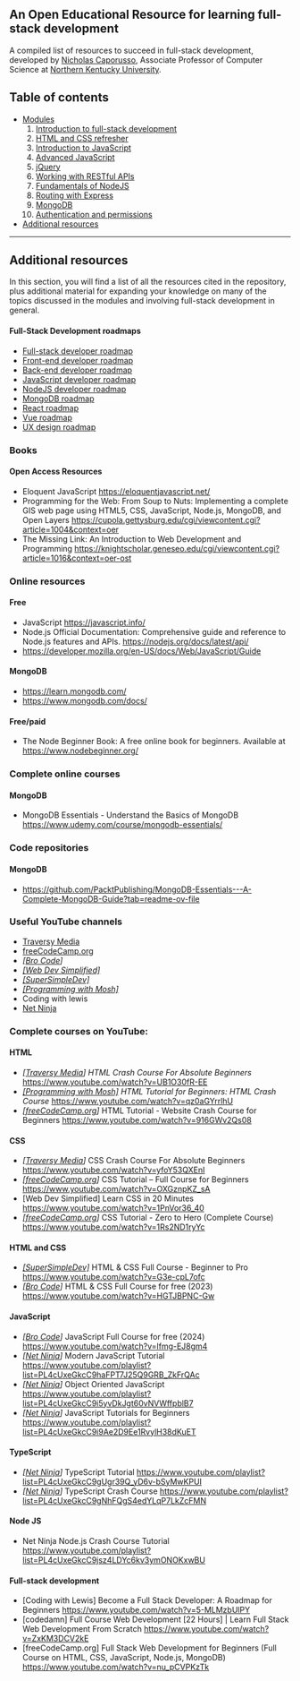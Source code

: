 An Open Educational Resource for learning full-stack development 
-----------------------------------------------------
A compiled list of resources to succeed in full-stack development, developed by [Nicholas Caporusso](https://www.cprnhl.com), Associate Professor of Computer Science at [Northern Kentucky University](https://www.nku.edu/).

## Table of contents
- [Modules](#modules)  
  1. [Introduction to full-stack development](modules/01-introduction-to-full-stack-development.md)  
  2. [HTML and CSS refresher](modules/02-html-and-css-refresher.md)   
  3. [Introduction to JavaScript](modules/03-introduction-to-javascript.md)    
  4. [Advanced JavaScript](modules/04-advanced-javascript.md)    
  5. [jQuery](modules/05-jquery.md)  
  6. [Working with RESTful APIs](modules/06-working-with-restful-apis.md)   
  7. [Fundamentals of NodeJS](modules/07-fundamentals-of-nodejs.md)   
  8. [Routing with Express](modules/08-routing-with-express.md)   
  9. [MongoDB](modules/09-mongodb.md) 
  10. [Authentication and permissions](modules/10-authentication-and-permissions.md)  
- [Additional resources](#additional-resources)

---

## Additional resources
In this section, you will find a list of all the resources cited in the repository, plus additional material for expanding your knowledge on many of the topics discussed in the modules and involving full-stack development in general.


#### Full-Stack Development roadmaps
- [Full-stack developer roadmap](https://roadmap.sh/full-stack 'Full-stack developer roadmap') 
- [Front-end developer roadmap](https://roadmap.sh/frontend 'Front-end developer roadmap') 
- [Back-end developer roadmap](https://roadmap.sh/backend 'Back-end developer roadmap')
- [JavaScript developer roadmap](https://roadmap.sh/javascript 'JavaScript developer roadmap') 
- [NodeJS developer roadmap](https://roadmap.sh/nodejs 'NodeJS developer roadmap')
- [MongoDB roadmap](https://roadmap.sh/mongodb 'MongoDB roadmap')
- [React roadmap](https://roadmap.sh/react 'React roadmap') 
- [Vue roadmap](https://roadmap.sh/vue 'Vue roadmap') 
- [UX design roadmap](https://roadmap.sh/ux-design 'UX design roadmap')

### Books
#### Open Access Resources
- Eloquent JavaScript https://eloquentjavascript.net/
- Programming for the Web: From Soup to Nuts: Implementing a complete GIS web page using HTML5, CSS, JavaScript, Node.js, MongoDB, and Open Layers https://cupola.gettysburg.edu/cgi/viewcontent.cgi?article=1004&context=oer
- The Missing Link: An Introduction to Web Development and Programming https://knightscholar.geneseo.edu/cgi/viewcontent.cgi?article=1016&context=oer-ost

### Online resources
#### Free
- JavaScript https://javascript.info/
- Node.js Official Documentation: Comprehensive guide and reference to Node.js features and APIs. https://nodejs.org/docs/latest/api/
- https://developer.mozilla.org/en-US/docs/Web/JavaScript/Guide

#### MongoDB
- https://learn.mongodb.com/
- https://www.mongodb.com/docs/

#### Free/paid
- The Node Beginner Book: A free online book for beginners. Available at https://www.nodebeginner.org/

### Complete online courses
#### MongoDB
- MongoDB Essentials - Understand the Basics of MongoDB https://www.udemy.com/course/mongodb-essentials/

### Code repositories
#### MongoDB
- https://github.com/PacktPublishing/MongoDB-Essentials---A-Complete-MongoDB-Guide?tab=readme-ov-file


### Useful YouTube channels
- [Traversy Media](https://www.youtube.com/@TraversyMedia 'Traversy Media')
- [freeCodeCamp.org](https://www.youtube.com/c/Freecodecamp 'freeCodeCamp.org')
- *[[Bro Code](https://www.youtube.com/@BroCodez 'Bro Code')]*
- [*[Web Dev Simplified]*](https://www.youtube.com/c/WebDevSimplified 'Web Dev Simplified')
- [*[SuperSimpleDev]*](https://www.youtube.com/@SuperSimpleDev 'SuperSimpleDev')
- [*[Programming with Mosh]*](https://www.youtube.com/c/programmingwithmosh 'Programming with Mosh')
- Coding with lewis
- [Net Ninja](https://www.youtube.com/channel/UCW5YeuERMmlnqo4oq8vwUpg 'Net Ninja')


### Complete courses on YouTube:
#### HTML
- *[[Traversy Media](https://www.youtube.com/@TraversyMedia 'Traversy Media')]* *HTML Crash Course For Absolute Beginners* https://www.youtube.com/watch?v=UB1O30fR-EE 
- [*[Programming with Mosh]*](https://www.youtube.com/c/programmingwithmosh 'Programming with Mosh') *HTML Tutorial for Beginners: HTML Crash Course* https://www.youtube.com/watch?v=qz0aGYrrlhU
- *[[freeCodeCamp.org](https://www.youtube.com/c/Freecodecamp 'freeCodeCamp.org')]* HTML Tutorial - Website Crash Course for Beginners https://www.youtube.com/watch?v=916GWv2Qs08

#### CSS
- *[[Traversy Media](https://www.youtube.com/@TraversyMedia 'Traversy Media')]* CSS Crash Course For Absolute Beginners https://www.youtube.com/watch?v=yfoY53QXEnI
- *[[freeCodeCamp.org](https://www.youtube.com/c/Freecodecamp 'freeCodeCamp.org')]* CSS Tutorial – Full Course for Beginners https://www.youtube.com/watch?v=OXGznpKZ_sA
- [Web Dev Simplified] Learn CSS in 20 Minutes https://www.youtube.com/watch?v=1PnVor36_40
- *[[freeCodeCamp.org](https://www.youtube.com/c/Freecodecamp 'freeCodeCamp.org')]* CSS Tutorial - Zero to Hero (Complete Course) https://www.youtube.com/watch?v=1Rs2ND1ryYc

#### HTML and CSS
- [*[SuperSimpleDev]*](https://www.youtube.com/@SuperSimpleDev 'SuperSimpleDev') HTML & CSS Full Course - Beginner to Pro https://www.youtube.com/watch?v=G3e-cpL7ofc
- *[[Bro Code](https://www.youtube.com/@BroCodez 'Bro Code')]* HTML & CSS Full Course for free  (2023) https://www.youtube.com/watch?v=HGTJBPNC-Gw	

#### JavaScript
- *[[Bro Code](https://www.youtube.com/@BroCodez 'Bro Code')]* JavaScript Full Course for free (2024) https://www.youtube.com/watch?v=lfmg-EJ8gm4
- *[[Net Ninja](https://www.youtube.com/channel/UCW5YeuERMmlnqo4oq8vwUpg 'Net Ninja')]* Modern JavaScript Tutorial https://www.youtube.com/playlist?list=PL4cUxeGkcC9haFPT7J25Q9GRB_ZkFrQAc
- *[[Net Ninja](https://www.youtube.com/channel/UCW5YeuERMmlnqo4oq8vwUpg 'Net Ninja')]* Object Oriented JavaScript https://www.youtube.com/playlist?list=PL4cUxeGkcC9i5yvDkJgt60vNVWffpblB7
- *[[Net Ninja](https://www.youtube.com/channel/UCW5YeuERMmlnqo4oq8vwUpg 'Net Ninja')]* JavaScript Tutorials for Beginners https://www.youtube.com/playlist?list=PL4cUxeGkcC9i9Ae2D9Ee1RvylH38dKuET

#### TypeScript
- *[[Net Ninja](https://www.youtube.com/channel/UCW5YeuERMmlnqo4oq8vwUpg 'Net Ninja')]* TypeScript Tutorial https://www.youtube.com/playlist?list=PL4cUxeGkcC9gUgr39Q_yD6v-bSyMwKPUI
- *[[Net Ninja](https://www.youtube.com/channel/UCW5YeuERMmlnqo4oq8vwUpg 'Net Ninja')]* TypeScript Crash Course https://www.youtube.com/playlist?list=PL4cUxeGkcC9gNhFQgS4edYLqP7LkZcFMN

#### Node JS
- Net Ninja Node.js Crash Course Tutorial https://www.youtube.com/playlist?list=PL4cUxeGkcC9jsz4LDYc6kv3ymONOKxwBU


#### Full-stack development
- [Coding with Lewis] Become a Full Stack Developer: A Roadmap for Beginners https://www.youtube.com/watch?v=5-MLMzbUlPY
- [codedamn] Full Course Web Development [22 Hours] | Learn Full Stack Web Development From Scratch https://www.youtube.com/watch?v=ZxKM3DCV2kE
- [freeCodeCamp.org] Full Stack Web Development for Beginners (Full Course on HTML, CSS, JavaScript, Node.js, MongoDB) https://www.youtube.com/watch?v=nu_pCVPKzTk



